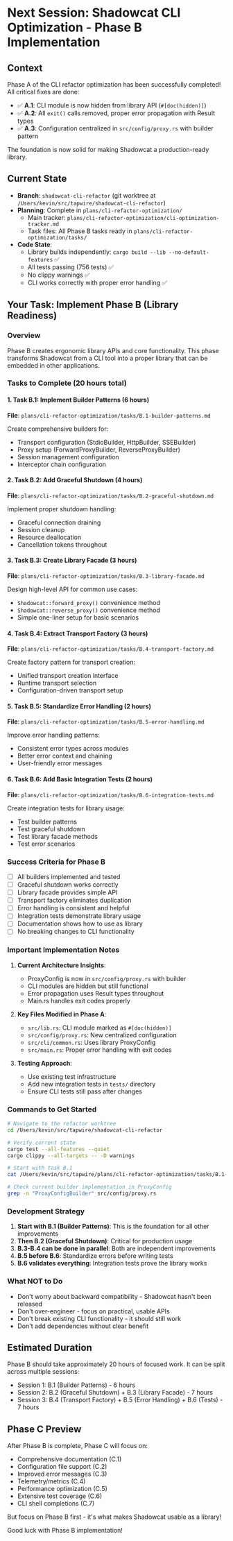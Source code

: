 # Next Session: Shadowcat CLI Optimization - Phase B Implementation

## Context
Phase A of the CLI refactor optimization has been successfully completed! All critical fixes are done:
- ✅ **A.1**: CLI module is now hidden from library API (`#[doc(hidden)]`)
- ✅ **A.2**: All `exit()` calls removed, proper error propagation with Result types
- ✅ **A.3**: Configuration centralized in `src/config/proxy.rs` with builder pattern

The foundation is now solid for making Shadowcat a production-ready library.

## Current State
- **Branch**: `shadowcat-cli-refactor` (git worktree at `/Users/kevin/src/tapwire/shadowcat-cli-refactor`)
- **Planning**: Complete in `plans/cli-refactor-optimization/`
  - Main tracker: `plans/cli-refactor-optimization/cli-optimization-tracker.md`
  - Task files: All Phase B tasks ready in `plans/cli-refactor-optimization/tasks/`
- **Code State**: 
  - Library builds independently: `cargo build --lib --no-default-features` ✅
  - All tests passing (756 tests) ✅
  - No clippy warnings ✅
  - CLI works correctly with proper error handling ✅

## Your Task: Implement Phase B (Library Readiness)

### Overview
Phase B creates ergonomic library APIs and core functionality. This phase transforms Shadowcat from a CLI tool into a proper library that can be embedded in other applications.

### Tasks to Complete (20 hours total)

#### 1. Task B.1: Implement Builder Patterns (6 hours)
**File**: `plans/cli-refactor-optimization/tasks/B.1-builder-patterns.md`

Create comprehensive builders for:
- Transport configuration (StdioBuilder, HttpBuilder, SSEBuilder)
- Proxy setup (ForwardProxyBuilder, ReverseProxyBuilder)
- Session management configuration
- Interceptor chain configuration

#### 2. Task B.2: Add Graceful Shutdown (4 hours)
**File**: `plans/cli-refactor-optimization/tasks/B.2-graceful-shutdown.md`

Implement proper shutdown handling:
- Graceful connection draining
- Session cleanup
- Resource deallocation
- Cancellation tokens throughout

#### 3. Task B.3: Create Library Facade (3 hours)
**File**: `plans/cli-refactor-optimization/tasks/B.3-library-facade.md`

Design high-level API for common use cases:
- `Shadowcat::forward_proxy()` convenience method
- `Shadowcat::reverse_proxy()` convenience method
- Simple one-liner setup for basic scenarios

#### 4. Task B.4: Extract Transport Factory (3 hours)
**File**: `plans/cli-refactor-optimization/tasks/B.4-transport-factory.md`

Create factory pattern for transport creation:
- Unified transport creation interface
- Runtime transport selection
- Configuration-driven transport setup

#### 5. Task B.5: Standardize Error Handling (2 hours)
**File**: `plans/cli-refactor-optimization/tasks/B.5-error-handling.md`

Improve error handling patterns:
- Consistent error types across modules
- Better error context and chaining
- User-friendly error messages

#### 6. Task B.6: Add Basic Integration Tests (2 hours)
**File**: `plans/cli-refactor-optimization/tasks/B.6-integration-tests.md`

Create integration tests for library usage:
- Test builder patterns
- Test graceful shutdown
- Test library facade methods
- Test error scenarios

### Success Criteria for Phase B
- [ ] All builders implemented and tested
- [ ] Graceful shutdown works correctly
- [ ] Library facade provides simple API
- [ ] Transport factory eliminates duplication
- [ ] Error handling is consistent and helpful
- [ ] Integration tests demonstrate library usage
- [ ] Documentation shows how to use as library
- [ ] No breaking changes to CLI functionality

### Important Implementation Notes

1. **Current Architecture Insights**:
   - ProxyConfig is now in `src/config/proxy.rs` with builder
   - CLI modules are hidden but still functional
   - Error propagation uses Result types throughout
   - Main.rs handles exit codes properly

2. **Key Files Modified in Phase A**:
   - `src/lib.rs`: CLI module marked as `#[doc(hidden)]`
   - `src/config/proxy.rs`: New centralized configuration
   - `src/cli/common.rs`: Uses library ProxyConfig
   - `src/main.rs`: Proper error handling with exit codes

3. **Testing Approach**:
   - Use existing test infrastructure
   - Add new integration tests in `tests/` directory
   - Ensure CLI tests still pass after changes

### Commands to Get Started
```bash
# Navigate to the refactor worktree
cd /Users/kevin/src/tapwire/shadowcat-cli-refactor

# Verify current state
cargo test --all-features --quiet
cargo clippy --all-targets -- -D warnings

# Start with task B.1
cat /Users/kevin/src/tapwire/plans/cli-refactor-optimization/tasks/B.1-builder-patterns.md

# Check current builder implementation in ProxyConfig
grep -n "ProxyConfigBuilder" src/config/proxy.rs
```

### Development Strategy

1. **Start with B.1 (Builder Patterns)**: This is the foundation for all other improvements
2. **Then B.2 (Graceful Shutdown)**: Critical for production usage
3. **B.3-B.4 can be done in parallel**: Both are independent improvements
4. **B.5 before B.6**: Standardize errors before writing tests
5. **B.6 validates everything**: Integration tests prove the library works

### What NOT to Do
- Don't worry about backward compatibility - Shadowcat hasn't been released
- Don't over-engineer - focus on practical, usable APIs
- Don't break existing CLI functionality - it should still work
- Don't add dependencies without clear benefit

## Estimated Duration
Phase B should take approximately 20 hours of focused work. It can be split across multiple sessions:
- Session 1: B.1 (Builder Patterns) - 6 hours
- Session 2: B.2 (Graceful Shutdown) + B.3 (Library Facade) - 7 hours  
- Session 3: B.4 (Transport Factory) + B.5 (Error Handling) + B.6 (Tests) - 7 hours

## Phase C Preview
After Phase B is complete, Phase C will focus on:
- Comprehensive documentation (C.1)
- Configuration file support (C.2)
- Improved error messages (C.3)
- Telemetry/metrics (C.4)
- Performance optimization (C.5)
- Extensive test coverage (C.6)
- CLI shell completions (C.7)

But focus on Phase B first - it's what makes Shadowcat usable as a library!

Good luck with Phase B implementation!